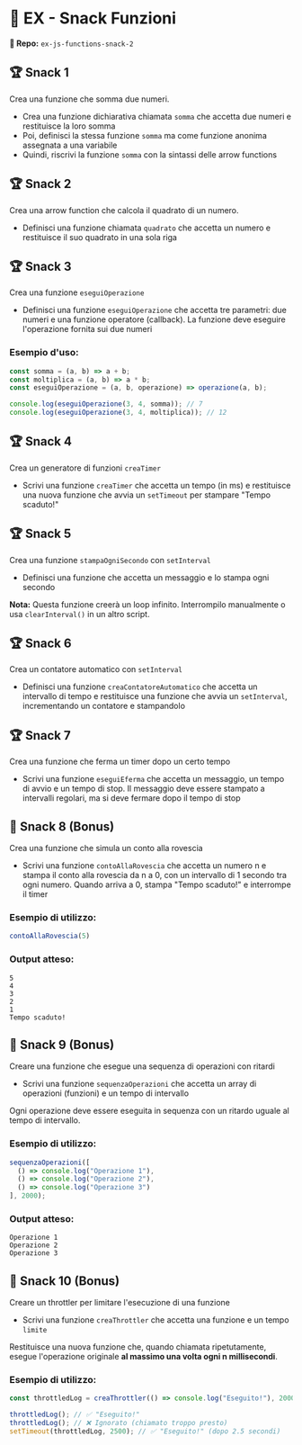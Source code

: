 # 🚀 EX - Snack Funzioni

**📁 Repo:** `ex-js-functions-snack-2`

## 🏆 Snack 1

Crea una funzione che somma due numeri.

- Crea una funzione dichiarativa chiamata `somma` che accetta due numeri e restituisce la loro somma
- Poi, definisci la stessa funzione `somma` ma come funzione anonima assegnata a una variabile
- Quindi, riscrivi la funzione `somma` con la sintassi delle arrow functions

## 🏆 Snack 2

Crea una arrow function che calcola il quadrato di un numero.

- Definisci una funzione chiamata `quadrato` che accetta un numero e restituisce il suo quadrato in una sola riga

## 🏆 Snack 3

Crea una funzione `eseguiOperazione`

- Definisci una funzione `eseguiOperazione` che accetta tre parametri: due numeri e una funzione operatore (callback). La funzione deve eseguire l'operazione fornita sui due numeri

### Esempio d'uso:

```javascript
const somma = (a, b) => a + b;
const moltiplica = (a, b) => a * b;
const eseguiOperazione = (a, b, operazione) => operazione(a, b);

console.log(eseguiOperazione(3, 4, somma)); // 7
console.log(eseguiOperazione(3, 4, moltiplica)); // 12
```

## 🏆 Snack 4

Crea un generatore di funzioni `creaTimer`

- Scrivi una funzione `creaTimer` che accetta un tempo (in ms) e restituisce una nuova funzione che avvia un `setTimeout` per stampare "Tempo scaduto!"

## 🏆 Snack 5

Crea una funzione `stampaOgniSecondo` con `setInterval`

- Definisci una funzione che accetta un messaggio e lo stampa ogni secondo

**Nota:** Questa funzione creerà un loop infinito. Interrompilo manualmente o usa `clearInterval()` in un altro script.

## 🏆 Snack 6

Crea un contatore automatico con `setInterval`

- Definisci una funzione `creaContatoreAutomatico` che accetta un intervallo di tempo e restituisce una funzione che avvia un `setInterval`, incrementando un contatore e stampandolo

## 🏆 Snack 7

Crea una funzione che ferma un timer dopo un certo tempo

- Scrivi una funzione `eseguiEferma` che accetta un messaggio, un tempo di avvio e un tempo di stop. Il messaggio deve essere stampato a intervalli regolari, ma si deve fermare dopo il tempo di stop

## 🎯 Snack 8 (Bonus)

Crea una funzione che simula un conto alla rovescia

- Scrivi una funzione `contoAllaRovescia` che accetta un numero n e stampa il conto alla rovescia da n a 0, con un intervallo di 1 secondo tra ogni numero. Quando arriva a 0, stampa "Tempo scaduto!" e interrompe il timer

### Esempio di utilizzo:

```javascript
contoAllaRovescia(5)
```

### Output atteso:

```
5
4
3
2
1
Tempo scaduto!
```

## 🎯 Snack 9 (Bonus)

Creare una funzione che esegue una sequenza di operazioni con ritardi

- Scrivi una funzione `sequenzaOperazioni` che accetta un array di operazioni (funzioni) e un tempo di intervallo

Ogni operazione deve essere eseguita in sequenza con un ritardo uguale al tempo di intervallo.

### Esempio di utilizzo:

```javascript
sequenzaOperazioni([
  () => console.log("Operazione 1"),
  () => console.log("Operazione 2"),
  () => console.log("Operazione 3")
], 2000);
```

### Output atteso:

```
Operazione 1
Operazione 2
Operazione 3
```

## 🎯 Snack 10 (Bonus)

Creare un throttler per limitare l'esecuzione di una funzione

- Scrivi una funzione `creaThrottler` che accetta una funzione e un tempo `limite`

Restituisce una nuova funzione che, quando chiamata ripetutamente, esegue l'operazione originale **al massimo una volta ogni n millisecondi**.

### Esempio di utilizzo:

```javascript
const throttledLog = creaThrottler(() => console.log("Eseguito!"), 2000);

throttledLog(); // ✅ "Eseguito!"
throttledLog(); // ❌ Ignorato (chiamato troppo presto)
setTimeout(throttledLog, 2500); // ✅ "Eseguito!" (dopo 2.5 secondi)
```